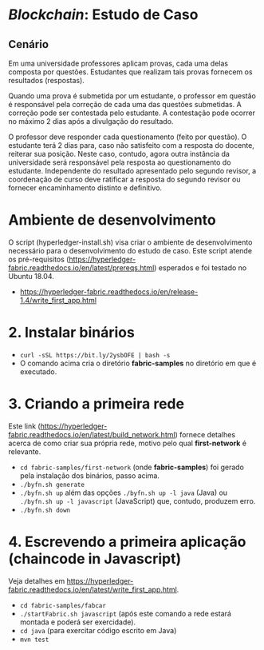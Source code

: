# _Blockchain_: Estudo de Caso

## Cenário

Em uma universidade professores aplicam provas, cada uma delas composta por questões. Estudantes que realizam tais provas fornecem os resultados (respostas).

Quando uma prova é submetida por um estudante, o professor em questão é responsável pela correção de cada uma das questões submetidas. A correção pode ser contestada pelo estudante. A contestação pode ocorrer no máximo 2 dias após a divulgação do resultado.

O professor deve responder cada questionamento (feito por questão). O estudante terá 2 dias para, caso não satisfeito com a resposta do docente, reiterar sua posição. Neste caso, contudo, agora outra instância da universidade será responsável pela resposta ao questionamento do estudante. Independente do resultado apresentado pelo segundo revisor, a coordenação de curso deve ratificar a resposta do segundo revisor ou fornecer encaminhamento distinto e definitivo.

# Ambiente de desenvolvimento

O script (hyperledger-install.sh) visa criar o ambiente de desenvolvimento necessário para o desenvolvimento do estudo de caso. Este script atende os pré-requisitos (https://hyperledger-fabric.readthedocs.io/en/latest/prereqs.html) esperados e foi testado no Ubuntu 18.04.

- https://hyperledger-fabric.readthedocs.io/en/release-1.4/write_first_app.html

# 2. Instalar binários

- `curl -sSL https://bit.ly/2ysbOFE | bash -s`
- O comando acima cria o diretório **fabric-samples** no diretório em que é executado.

# 3. Criando a primeira rede

Este link (https://hyperledger-fabric.readthedocs.io/en/latest/build_network.html) fornece detalhes acerca de como criar sua própria rede, motivo pelo qual **first-network** é relevante.

- `cd fabric-samples/first-network` (onde **fabric-samples**) foi gerado pela instalação dos binários, passo acima.
- `./byfn.sh generate`
- `./byfn.sh up` além das opções `./byfn.sh up -l java` (Java) ou `./byfn.sh up -l javascript` (JavaScript) que, contudo, produzem erro.
- `./byfn.sh down`

# 4. Escrevendo a primeira aplicação (chaincode in Javascript)

Veja detalhes em https://hyperledger-fabric.readthedocs.io/en/latest/write_first_app.html.

- `cd fabric-samples/fabcar`
- `./startFabric.sh javascript` (após este comando a rede estará montada e poderá ser exercidade).
- `cd java` (para exercitar código escrito em Java)
- `mvn test`
